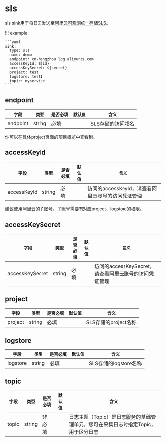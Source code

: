 # sls

sls sink用于将日志发送至[阿里云可观测统一存储SLS](https://www.aliyun.com/product/sls)。  

!!! example

    ```yaml
    sink:
      type: sls
      name: demo
      endpoint: cn-hangzhou.log.aliyuncs.com
      accessKeyId: ${id}
      accessKeySecret: ${secret}
      project: test
      logstore: test1
      topic: myservice
    ```

## endpoint

|    `字段`   |    `类型`    |  `是否必填`  |  `默认值`  |  `含义`  |
| ---------- | ----------- | ----------- | --------- | -------- |
| endpoint | string  |    必填    |      | SLS存储的访问域名 |

你可以在具体project页面的项目概览中查看到。

## accessKeyId

|    `字段`   |    `类型`    |  `是否必填`  |  `默认值`  |  `含义`  |
| ---------- | ----------- | ----------- | --------- | -------- |
| accessKeyId | string  |    必填    |      | 访问的accessKeyId，请查看阿里云账号的访问凭证管理 |

建议使用阿里云的子账号，子账号需要有对应project、logstore的权限。

## accessKeySecret

|    `字段`   |    `类型`    |  `是否必填`  |  `默认值`  |  `含义`  |
| ---------- | ----------- | ----------- | --------- | -------- |
| accessKeySecret | string  |    必填    |      | 访问的accessKeySecret，请查看阿里云账号的访问凭证管理 |

## project

|    `字段`   |    `类型`    |  `是否必填`  |  `默认值`  |  `含义`  |
| ---------- | ----------- | ----------- | --------- | -------- |
| project | string  |    必填    |      | SLS存储的project名称 |

## logstore

|    `字段`   |    `类型`    |  `是否必填`  |  `默认值`  |  `含义`  |
| ---------- | ----------- | ----------- | --------- | -------- |
| logstore | string  |    必填    |      | SLS存储的logstore名称 |

## topic

|    `字段`   |    `类型`    |  `是否必填`  |  `默认值`  |  `含义`  |
| ---------- | ----------- | ----------- | --------- | -------- |
| topic | string  |    非必填    |      | 日志主题（Topic）是日志服务的基础管理单元。您可在采集日志时指定Topic，用于区分日志  |




